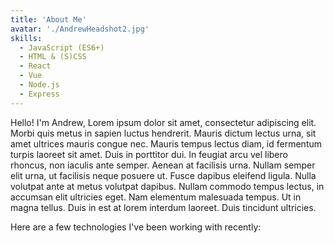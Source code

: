 ```yaml
---
title: 'About Me'
avatar: './AndrewHeadshot2.jpg'
skills:
  - JavaScript (ES6+)
  - HTML & (S)CSS
  - React
  - Vue
  - Node.js
  - Express
---
```


Hello! I'm Andrew, Lorem ipsum dolor sit amet, consectetur adipiscing elit. Morbi quis metus in sapien luctus hendrerit. Mauris dictum lectus urna, sit amet ultrices mauris congue nec. Mauris tempus lectus diam, id fermentum turpis laoreet sit amet. Duis in porttitor dui. In feugiat arcu vel libero rhoncus, non iaculis ante semper. Aenean at facilisis urna. Nullam semper elit urna, ut facilisis neque posuere ut. Fusce dapibus eleifend ligula. Nulla volutpat ante at metus volutpat dapibus. Nullam commodo tempus lectus, in accumsan elit ultricies eget. Nam elementum malesuada tempus. Ut in magna tellus. Duis in est at lorem interdum laoreet. Duis tincidunt ultricies.

Here are a few technologies I've been working with recently:
